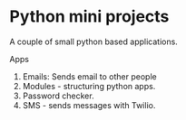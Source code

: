 # Python mini projects

A couple of small python based applications.

Apps

1. Emails: Sends email to other people
2. Modules - structuring python apps.
3. Password checker.
4. SMS - sends messages with Twilio.
